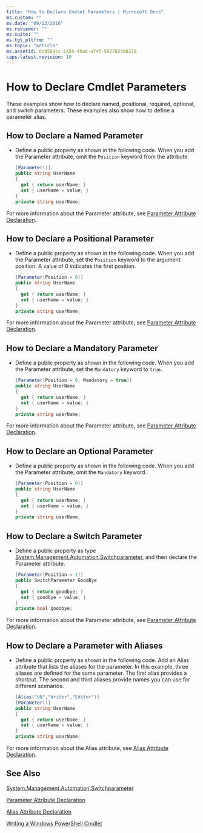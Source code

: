 ```yaml
---
title: "How to Declare Cmdlet Parameters | Microsoft Docs"
ms.custom: ""
ms.date: "09/13/2016"
ms.reviewer: ""
ms.suite: ""
ms.tgt_pltfrm: ""
ms.topic: "article"
ms.assetid: 0c0509cc-5a50-49ad-a74f-5527023d0270
caps.latest.revision: 10
---
```

# How to Declare Cmdlet Parameters

These examples show how to declare named, positional, required, optional, and switch parameters. These examples also show how to define a parameter alias.

## How to Declare a Named Parameter

- Define a public property as shown in the following code. When you add the Parameter attribute, omit the `Position` keyword from the attribute.

    ```csharp
    [Parameter()]
    public string UserName
    {
      get { return userName; }
      set { userName = value; }
    }
    private string userName;
    ```

For more information about the Parameter attribute, see [Parameter Attribute Declaration](./parameter-attribute-declaration.md).

## How to Declare a Positional Parameter

- Define a public property as shown in the following code. When you add the Parameter attribute, set the `Position` keyword to the argument position. A value of 0 indicates the first position.

    ```csharp
    [Parameter(Position = 0)]
    public string UserName
    {
      get { return userName; }
      set { userName = value; }
    }
    private string userName;
    ```

For more information about the Parameter attribute, see [Parameter Attribute Declaration](./parameter-attribute-declaration.md).

## How to Declare a Mandatory Parameter

- Define a public property as shown in the following code. When you add the Parameter attribute, set the `Mandatory` keyword to `true`.

    ```csharp
    [Parameter(Position = 0, Mandatory = true)]
    public string UserName
    {
      get { return userName; }
      set { userName = value; }
    }
    private string userName;
    ```

For more information about the Parameter attribute, see [Parameter Attribute Declaration](./parameter-attribute-declaration.md).

## How to Declare an Optional Parameter

- Define a public property as shown in the following code. When you add the Parameter attribute, omit the `Mandatory` keyword.

    ```csharp
    [Parameter(Position = 0)]
    public string UserName
    {
      get { return userName; }
      set { userName = value; }
    }
    private string userName;
    ```

## How to Declare a Switch Parameter

- Define a public property as type [System.Management.Automation.Switchparameter](/dotnet/api/System.Management.Automation.SwitchParameter), and then declare the Parameter attribute.

    ```csharp
    [Parameter(Position = 1)]
    public SwitchParameter GoodBye
    {
      get { return goodbye; }
      set { goodbye = value; }
    }
    private bool goodbye;
    ```

For more information about the Parameter attribute, see [Parameter Attribute Declaration](./parameter-attribute-declaration.md).

## How to Declare a Parameter with Aliases

- Define a public property as shown in the following code. Add an Alias attribute that lists the aliases for the parameter. In this example, three aliases are defined for the same parameter. The first alias provides a shortcut. The second and third aliases provide names you can use for different scenarios.

    ```csharp
    [Alias("UN","Writer","Editor")]
    [Parameter()]
    public string UserName
    {
      get { return userName; }
      set { userName = value; }
    }
    private string userName;
    ```

For more information about the Alias attribute, see [Alias Attribute Declaration](./alias-attribute-declaration.md).

## See Also

[System.Management.Automation.Switchparameter](/dotnet/api/System.Management.Automation.SwitchParameter)

[Parameter Attribute Declaration](./parameter-attribute-declaration.md)

[Alias Attribute Declaration](./alias-attribute-declaration.md)

[Writing a Windows PowerShell Cmdlet](./writing-a-windows-powershell-cmdlet.md)
